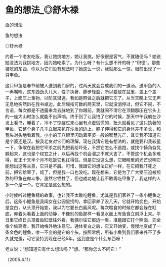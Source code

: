 # 鱼的想法_◎舒木禄

鱼的想法

鱼的想法

◎舒木禄

约着一个老友吃饭，我让她挑地方，她让我挑，好像很是客气，不就随便吗？她说她没法为我挑地方，因为她吃素了。为什么呀？有什么想不开的呀？“积德”。那些被吃的东西，你以为它们没有想法吗？她这么一说，我就那么一惊，眼前出现了一只甲鱼。

这只甲鱼是春节前被人送到我们家的，过两天就会变成我们的一道汤。送甲鱼的人一再嘱咐，这东西劲头儿大，性子执著，脚步轻盈，所以要放在盆里，盖上个盖子，上面压上重物，以防其潜逃。我如是照做之后就把它忘了。从当天晚上它无声无息地突然趴在我书桌边，此后屈指可数的两天里，它就没消停过，但它不闹，不言语，每次都是不透露来龙去脉地到了你跟前。我就闹不清它在顶翻那压在它头上的一座大山时怎么就能不出声响。终于到了让我怕了它的时候，那天中午我躺在沙发上看书，睡着了，冷不丁惊醒过来心里有点虚慌慌的，扭头就看见了这只执著的甲鱼，它整个身子几乎立起来扒在沙发的边上，脖子伸得和它的身体差不多长，和我头对头地看着我，小小的王八眼里闪动着巫婆一般的智慧光芒，其实我不知道它是个婆还是汉。按我老友对它们的理解，现在我猜它是有想法的，就是要和我较量一下，争取在我把它宰杀之前先把我给吓死，不然它怎么不逃跑，或找个犄角旮旯躲起来，这也是个权宜之计，以后再找个机会溜之不就大吉了，不管这个机会多难得，反正十天半个月不吃饭它也扛得住。但是它没这么想，它眼睛里的光芒说明它能想出这等主意，它只是不屑。可惜，我跟它的想法正好一样，在它把我吓死之前，把它给宰了，炖了，但是我一口也没吃。现在想来，它是为了广大受压迫被煎熬的甲鱼在做斗争，虽然它牺牲了，但也成功地让我不敢再吃甲鱼了，我这样的人多一个是一个。它肯定是这么想的。

小时候听过鲤鱼精的故事，也让我不太敢吃鲤鱼，尤其是我们家养了一条小鲤鱼之后。这条小鲤鱼是我闺女在公园里捞的，拿回家养了没几天，它就开始变色，开始是变白，从头顶开始变，我以为它要长白癜风呢。每次喂食的时候它都会躲在缸底，仰着头看着上面的动静，不像别的鱼那样一看见水面上有鱼食立刻浮上来。平日里它终日头顶着鱼缸壁往外看，我偶尔往它那边一看，准能跟它打个照面，完全像个偷窥者。我开始格外地注意它。通体变白之后，它又开始变，慢慢地变成了一条金色的鲤鱼，唯一不变的是它的个头。按照常例，所有小鱼到我们家来养不了多久就完蛋，可它坚持到现在已经5年。这到底是个什么东西呀！

老友说：“想知道它有什么想法吗？”想。“那你怎么不问它！”

（2005.4.11）